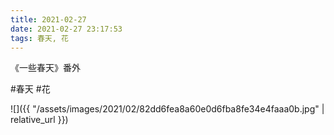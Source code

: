 ```yaml
---
title: 2021-02-27
date: 2021-02-27 23:17:53
tags: 春天, 花
---
```


<p>《一些春天》番外</p>

#春天 #花

![]({{ "/assets/images/2021/02/82dd6fea8a60e0d6fba8fe34e4faaa0b.jpg" | relative_url }})
